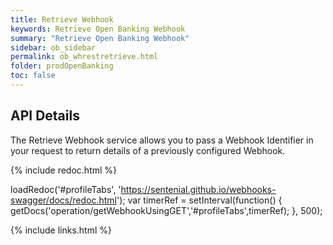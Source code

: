 ```yaml
---
title: Retrieve Webhook
keywords: Retrieve Open Banking Webhook
summary: "Retrieve Open Banking Webhook"
sidebar: ob_sidebar
permalink: ob_whrestretrieve.html
folder: prodOpenBanking
toc: false
---
```


## API Details 

The Retrieve Webhook service allows you to pass a Webhook Identifier in your request to return details of a previously configured Webhook.

<ul id="profileTabs" class="nav nav-tabs">
    
   
</ul>
   
{% include redoc.html %}
   
loadRedoc('#profileTabs', 'https://sentenial.github.io/webhooks-swagger/docs/redoc.html');
var timerRef = setInterval(function() { getDocs('operation/getWebhookUsingGET','#profileTabs',timerRef); }, 500);


</script>


<div id="mydiv"></div>


</div>



</div>


{% include links.html %}
